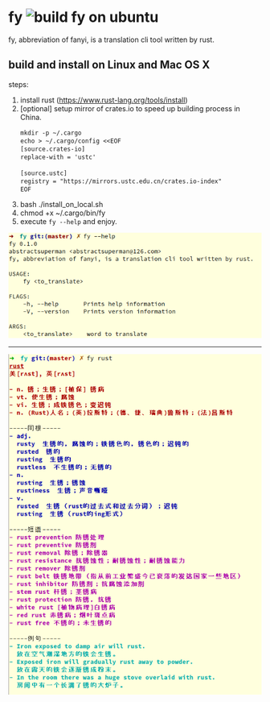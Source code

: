 # fy  ![build fy on ubuntu](https://github.com/abstractsuperman/fy/workflows/build%20fy%20on%20ubuntu/badge.svg)

fy, abbreviation of fanyi, is a translation cli tool written by rust.

## build and install on Linux and Mac OS X

steps:

1. install rust (https://www.rust-lang.org/tools/install)
2. [optional] setup mirror of crates.io to speed up building process in China.
    ```
    mkdir -p ~/.cargo
    echo > ~/.cargo/config <<EOF
    [source.crates-io]
    replace-with = 'ustc'
    
    [source.ustc]
    registry = "https://mirrors.ustc.edu.cn/crates.io-index"
    EOF
    ```
3. bash ./install_on_local.sh
4. chmod +x ~/.cargo/bin/fy
5. execute `fy --help` and enjoy.

![fy-help](./fy-help.png)

<hr>

![fy-example](./fy-example.png)
